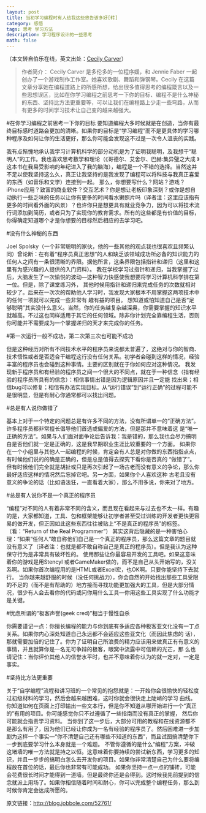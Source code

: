 ```yaml
---
layout: post
title: 当初学习编程时有人给我这些忠告该多好[转]
category: 感悟
tags: 思考 学习方法
description: 学习程序设计的一些思考
math: false
---
```

（本文转自伯乐在线，英文出处：[Cecily Carver](https://medium.com/learning-to-code/565fc9dcb329)）

>作者简介：
Cecily Carver 是多伦多的一位程序媛，和 Jennie Faber 一起创办了一个游戏制作工作室。她喜欢歌剧、舞蹈和弹钢琴。Cecily 在这篇文章分享她在编程道路上的所感所想，给出很多值得思考的编程箴言以及一些思想误区，比如在你学习编程之前思考一下你的目标、编程不是什么神秘的东西、坚持比方法更重要等，可以让我们在编程路上少走一些弯路，从而有更多的时间学习技术让自己变的越来越强大。

#在你学习编程之前思考一下你的目标
要知道编程大多时候就是在创造，当你有最终目标感时道路会更加的清晰。如果你的目标是“学习编程”而不是更具体的学习哪种程序及如何让你的生活更好，那么你可能会发现这不过是一次令人沮丧的实践。

<!-- more -->

我有点惭愧地承认我学习计算机科学的部分动机是为了证明我聪明，及我想干“聪明人”的工作。我也喜欢思考数学和理论（《哥德尔、艾舍尔、巴赫:集异璧之大成 》这本书在我易受影响的年纪进入了我的脑海），编程是一个不错的选择。当然这并不足以使我坚持这么久，真正让我坚持的是我发现了编程可以将科技与我真正喜爱的东西（如音乐和文学）连接到一起。
那么，你想要写什么？网站？游戏？iPhone应用？致富的商业软件？交互艺术？你是想让老板印象深刻？或你是想自动执行一些乏味的任务以让你有更多的时间看水獭照片吗（译者注：这里应该指有更多的时间看外面的风景）？也许你只是想更具有就业竞争力，因为可以将技术流行词添加到简历，或者只为了实现你的教育需求。所有的这些都是有价值的目标，你得确定知道哪个才是你想要的目标然后相应的去学习吧。

#没有什么神秘的东西

Joel Spolsky（一个非常聪明的家伙，他的一些其他的观点我也很喜欢且频繁认同）曾论断：在有着“程序员真正思想”的人和缺乏该领域成功所必备的知识能力的任何人之间有一条很清晰的界限。据他所言，这条界限包括指针和递归（这里和这里有为感兴趣的人提供的入门资料）。
我在学校学习过指针和递归，当我掌握了过后，大脑发生了一次愉悦的波动—这种智力快感使我想要将学习计算机科学排在第一位。但是，除了课堂练习外， 其他时候用指针和递归来完成任务的次数就相对较少了。后来在一次次的帮助他人学习时，我发现大家根本不用掌握这两项技术中的任何一项就可以完成一些非常有 趣有益的项目。
想知道或怕知道自己是否“足够聪明”其实没什么意义。当然，你的任务越复杂越深奥，你需要掌握的知识水平就越高。不过这也同样适用于其它的任何领域。除非你计划完全靠编程生活，否则你可能并不需要成为一个掌握递归的天才来完成你的任务。

#第一次运行一般不成功，第二次第三次也可能不成功

但是这种经历对所有不同技术水平的程序员来说都太普遍了，这绝对与你的智商、技术悟性或者是否适合干编程这行没有任何关系。初学者会碰到这样的情况，经验丰富的程序员也会碰到这种事情。主要的区别就在于你如何应对这种情况。
我发现新手程序员和有经验的程序员之间一个很大的不同点，就在于一种信念（指有经验的程序员所具有的信念）：相信事情出错是因为逻辑原因并且一定能 找出来；相信bug可以修复；相信有办法实现目标。从“运行错误”到“运行正确”的过程可能不是很明显，但是有耐心你通常都可以找出问题。

#总是有人说你做错了

基本上对于一个特定的问题总是有许多不同的方法，没有所谓单一的“正确方法”。许多程序员都非常擅长倡导他们首选或偏爱的方法，但是那并不意味着这 是“唯一正确的方法”。如果与人们面对面争论后告诉我：我是错的，那么我也会尽力搞明白是否他们就一定是正确的，这是我早期职业生涯比较重要的一个方面。
如果你在一个小组里与其他人一起编程的时候，肯定会有人总是对你做的东西指指点点，有时候他们说的的确是正确的，但是总是值得去探究下看你是否真的 “做错了”。但有时候他们完全就是胡扯或只是再次引起了一场古老而没有意义的争论，那么你最好适应这样的情况然后忘掉它吧。另一方面，如果你个人喜欢这种 古老且没有意义的争论的话（比如语法狂，一直看着大家），那么不用多说，你来对了地方。

#总是有人说你不是一个真正的程序员

“编程”对不同的人有着非常不同的含义，而且现在看起来与过去也不太一样。有趣的是，大家都知道，工具、包和框架能够让初学者甚至受过训练的开发者更快更容易的做开发，但正因如此这些东西往往被贴上“不是真正的程序员”的标签。（看：“Return of the Real Programmer”）
其实这背后隐藏的是一种害怕心理：“如果“任何人”敢自称他们自己是一个真正的程序员，那么这篇文章的题目就没有意义了（译者注：也就是都不敢自称自己是真正的程序员）。但是我认为这种保守行为是非常具有破坏性的。
使用那些让你最容易开发的工具吧。如果这意味着你的游戏是用Stencyl 或者GameMaker做的，而不是自己从头开始写的，没关系啊。如果你首次编程用的是HTML或者Excel宏，也OK啊。只要你能坚持下去就行。
当你越来越舒服的时候（没任何挑战力），你会自然的开始找出那些工具受限的不足的（而不是有帮助的）地方接而寻找功能更加强大的工具，但是大部分情况，很少有人会去看你的代码或问你用什么工具—你用这些工具实现了什么功能才是关键。

#忧虑所谓的“极客声誉(geek cred)”相当于慢性自杀

你需要谨记一点：你擅长编程的能力与你到底有多适应各种极客亚文化没有一丁点关系。如果你内心深处知道自己永远都不会适应这些亚文化（而因此焦虑的 话），那就需要加倍的记住了。你为了证明自己所浪费的精力应该用来做真正有有意义的事情，并且就算你是一名无可争辩的极客，眼窝中流露中可信赖的光芒，那 么也请记住：当你评价其他人的信誉水平时，也并不意味着你认为的就一定对，一定是事实。

#坚持比方法更重要

关于“自学编程”流程和讲习班的一个常见的抱怨就是：一开始你会很愉快的轻松度过初级材料的学习，然后会越来越困难，这时你就会很快走上陡峭的学习 曲线。你知道如何在页面上打印输出一些文本行，但是你不知道从哪开始进行一个“真正的”有用的项目。你可能感觉你只不过遵循了一些指南而没有真正的掌握， 然后你可能就会指责学习资料。
当你到了这一步后，大部分可用的教程和在线资源都不是那么有用了，因为他们已经让你成为一名有经验的程序员了。然后困难进一步加剧为这样一个事实—“你不清楚自己还有哪些不知道的东西”，而且试图搞清楚你下一步到底要学习什么本身就是一个难题。
不管你遵循的是什么“编程”方案，冲破这堵墙的唯一方法就是持之以恒。这意味着你要持续的尝试新东西，学习更多的知识，并且一步步的搞明白怎么去开发你的项目。如果你非常清楚自己为什么要将编程放在首位的话，最后你也非常有可能成功。
如果你坚持一点一点的铺砖，可能会花费很长时间才能得到一道墙，但是最终你还是会得到。这时候我先前提到的信念就派上用场了。如果你相信随着时间和耐心，你可以完成整个编程任务，那么到时候你肯定会达成所愿的。

原文链接：http://blog.jobbole.com/52761/
